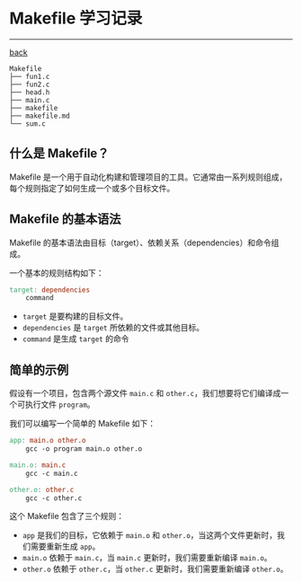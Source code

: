 
# Makefile 学习记录

---

[back](../README.md)

``` 
Makefile
├── fun1.c  
├── fun2.c  
├── head.h  
├── main.c  
├── makefile  
├── makefile.md  
└── sum.c
```

## 什么是 Makefile？

Makefile 是一个用于自动化构建和管理项目的工具。它通常由一系列规则组成，每个规则指定了如何生成一个或多个目标文件。

## Makefile 的基本语法

Makefile 的基本语法由目标（target）、依赖关系（dependencies）和命令组成。

一个基本的规则结构如下：

``` makefile
target: dependencies
    command
```

- `target` 是要构建的目标文件。
- `dependencies` 是 `target` 所依赖的文件或其他目标。
- `command` 是生成 `target` 的命令

## 简单的示例

假设有一个项目，包含两个源文件 `main.c` 和 `other.c`，我们想要将它们编译成一个可执行文件 `program`。

我们可以编写一个简单的 Makefile 如下：

``` makefile
app: main.o other.o
    gcc -o program main.o other.o

main.o: main.c
    gcc -c main.c

other.o: other.c
    gcc -c other.c
```

这个 Makefile 包含了三个规则：

- `app` 是我们的目标，它依赖于 `main.o` 和 `other.o`，当这两个文件更新时，我们需要重新生成 `app`。
- `main.o` 依赖于 `main.c`，当 `main.c` 更新时，我们需要重新编译 `main.o`。
- `other.o` 依赖于 `other.c`，当 `other.c` 更新时，我们需要重新编译 `other.o`。
